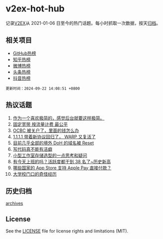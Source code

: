 # v2ex-hot-hub

 记录[V2EX](https://www.v2ex.com/)从 2021-01-06 日至今的热门话题。每小时抓取一次数据，按天[归档](archives)。
 
 ## 相关项目

- [GitHub热榜](https://github.com/it985/github-hot-hub)
- [知乎热榜](https://github.com/it985/zhihu-hot-hub)
- [微博热榜](https://github.com/it985/weibo-hot-hub)
- [头条热榜](https://github.com/it985/toutiao-hot-hub)
- [抖音热榜](https://github.com/it985/douyin-hot-hub)


 `更新时间：2024-09-22 14:08:51 +0800`

## 热议话题

1. [作为一个喜欢极简的，感觉后台就要这样极简。](https://www.v2ex.com/t/1074643)
1. [固定宽带 按流量计费 最公平](https://www.v2ex.com/t/1074762)
1. [OCBC 被关户了，里面的钱怎么办](https://www.v2ex.com/t/1074629)
1. [1.1.1.1 带着新协议回归了， WARP 又复活了](https://www.v2ex.com/t/1074753)
1. [目前几乎全部的境外 DoH 的域名被 Reset](https://www.v2ex.com/t/1074612)
1. [写代码真不能有洁癖](https://www.v2ex.com/t/1074626)
1. [小型工作室存储选型的一点思考和疑问](https://www.v2ex.com/t/1074658)
1. [有今天上班的吗？活跃度都干到 38 名了~历史新高](https://www.v2ex.com/t/1074614)
1. [哪些国家的 App Store 支持 Apple Pay 直接付款？](https://www.v2ex.com/t/1074659)
1. [大学校门口的奇怪经历](https://www.v2ex.com/t/1074671)

## 历史归档

[archives](archives)

## License

See the [LICENSE](LICENSE) file for license rights and limitations (MIT).
